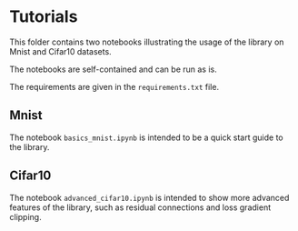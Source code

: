 # Tutorials

This folder contains two notebooks illustrating the usage of the library on Mnist and
 Cifar10 datasets.

The notebooks are self-contained and can be run as is.

The requirements are given in the `requirements.txt` file.

## Mnist

The notebook `basics_mnist.ipynb` is intended to be a quick start guide to the library.

## Cifar10

The notebook `advanced_cifar10.ipynb` is intended to show more advanced features of the library, such as residual connections and loss gradient clipping.

